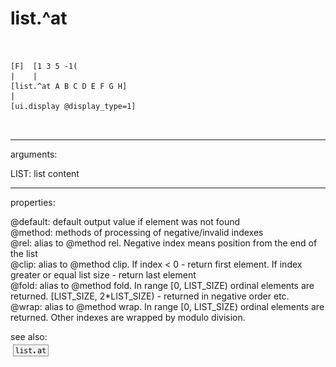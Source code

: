 # list.^at

```


[F]  [1 3 5 -1(
|    |
[list.^at A B C D E F G H]
|
[ui.display @display_type=1]

            
```
---
arguments:

LIST: list content<br>

---
properties:

@default: default output value if element
            was not found<br>
@method: methods
            of processing of negative/invalid indexes<br>
@rel: alias to @method rel. Negative index means position
            from the end of the list<br>
@clip: alias to @method clip. If index &lt; 0 - return
            first element. If index greater or equal list size - return last element<br>
@fold: alias to @method fold. In range [0, LIST_SIZE)
            ordinal elements are returned. [LIST_SIZE, 2*LIST_SIZE) - returned in negative order
            etc.<br>
@wrap: alias to @method wrap. In range [0, LIST_SIZE)
            ordinal elements are returned. Other indexes are wrapped by modulo division.<br>

see also:<br>
![list.at](img/object_list.at.png)
